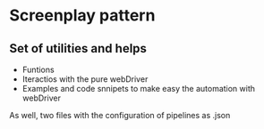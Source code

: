 # Screenplay pattern 
## Set of utilities and helps

* Funtions
* Iteractios with the pure webDriver
* Examples and code snnipets to make easy the automation with webDriver

As well, two files with the configuration of pipelines as .json 
